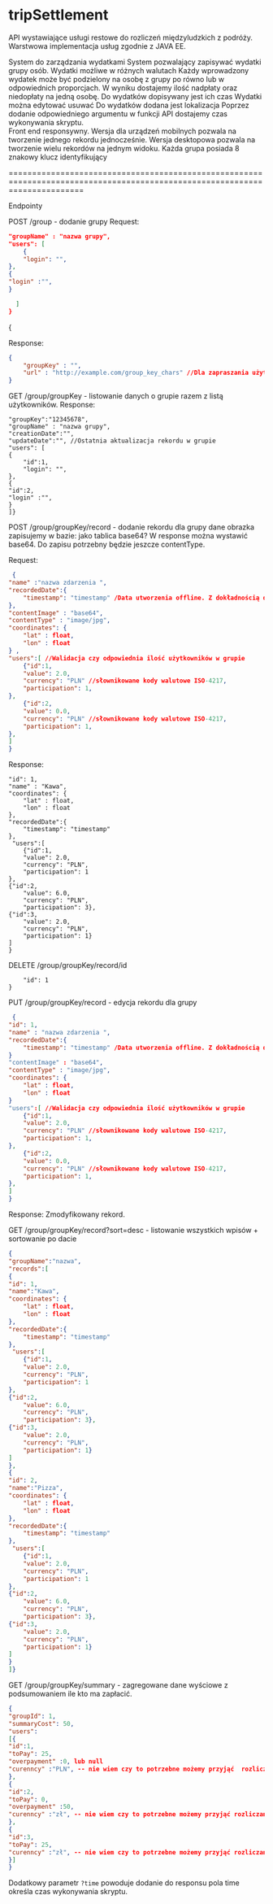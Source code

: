 # tripSettlement
API wystawiające usługi restowe do rozliczeń międzyludzkich z podróży. Warstwowa implementacja usług zgodnie z JAVA EE.


System do zarządzania wydatkami
System pozwalający zapisywać wydatki grupy osób. 
Wydatki możliwe w różnych walutach
Każdy wprowadzony wydatek może być podzielony na osobę z grupy po równo lub w odpowiednich proporcjach. 
W wyniku dostajemy ilość nadpłaty oraz niedopłaty na jedną osobę. 
Do wydatków dopisywany jest ich czas
Wydatki można edytować usuwać 
Do wydatków dodana jest lokalizacja
Poprzez dodanie odpowiedniego argumentu w funkcji API dostajemy czas wykonywania skryptu.  
Front end responsywny. Wersja dla urządzeń mobilnych pozwala na tworzenie jednego rekordu jednocześnie. Wersja desktopowa pozwala na tworzenie wielu rekordów na jednym widoku. 
Każda grupa posiada 8 znakowy klucz identyfikujący

============================================================================================================================

Endpointy

POST /group  - dodanie grupy
Request:

```json
"groupName" : "nazwa grupy",
"users": [
	{
	"login": "",
},
{
"login" :"",
}

  ]
}
```
{


Response:

```json
{
	"groupKey" : "",
	"url" : "http://example.com/group_key_chars" //Dla zapraszania użytkowników
}
```
GET /group/groupKey - listowanie danych o grupie razem z listą użytkowników.
Response:
```json{
"groupKey":"12345678",
"groupName" : "nazwa grupy",
"creationDate":"",
"updateDate":"", //Ostatnia aktualizacja rekordu w grupie
"users": [
{
	"id":1, 
	"login": "",
},
{
"id":2, 
"login" :"",
}
]}
```
POST /group/groupKey/record - dodanie rekordu dla grupy
dane obrazka zapisujemy w bazie: jako tablica base64? W response można wystawić base64. Do zapisu potrzebny będzie jeszcze contentType.

Request:
```json
 {
"name" :"nazwa zdarzenia ",
"recordedDate":{
	"timestamp": "timestamp" /Data utworzenia offline. Z dokładnością do milisekund ()
},
"contentImage" : "base64",
"contentType" : "image/jpg",
"coordinates": {
	"lat" : float,
	"lon" : float
} ,
"users":[ //Walidacja czy odpowiednia ilość użytkowników w grupie
	{"id":1,
	"value": 2.0,
	"currency": "PLN" //słownikowane kody walutowe ISO-4217,
	"participation": 1,
},
	{"id":2,
	"value": 0.0,
	"currency": "PLN" //słownikowane kody walutowe ISO-4217,
	"participation": 1,
},
]
}
```
Response:
```json{
"id": 1,
"name" : "Kawa",
"coordinates": {
	"lat" : float,
	"lon" : float
}, 
"recordedDate":{
	"timestamp": "timestamp"
},
 "users":[
	{"id":1,
	"value": 2.0,
	"currency": "PLN",
	"participation": 1
},
{"id":2,
	"value": 6.0,
	"currency": "PLN",
	"participation": 3},
{"id":3,
	"value": 2.0,
	"currency": "PLN",
	"participation": 1}
]
}
```
DELETE /group/groupKey/record/id
```json{
	"id": 1
}
```
PUT /group/groupKey/record - edycja rekordu dla grupy

```json
 {
"id": 1,
"name" : "nazwa zdarzenia ",
"recordedDate":{
	"timestamp": "timestamp" /Data utworzenia offline. Z dokładnością do milisekund ()
}
"contentImage" : "base64",
"contentType" : "image/jpg",
"coordinates": {
	"lat" : float,
	"lon" : float
} 
"users":[ //Walidacja czy odpowiednia ilość użytkowników w grupie
	{"id":1,
	"value": 2.0,
	"currency": "PLN" //słownikowane kody walutowe ISO-4217,
	"participation": 1,
},
	{"id":2,
	"value": 0.0,
	"currency": "PLN" //słownikowane kody walutowe ISO-4217,
	"participation": 1,
},
]
}

```
Response:
Zmodyfikowany rekord. 




GET /group/groupKey/record?sort=desc  - listowanie wszystkich wpisów + sortowanie po dacie
```json
{
"groupName":"nazwa",
"records":[
{
"id": 1,
"name":"Kawa",
"coordinates": {
	"lat" : float,
	"lon" : float
}, 
"recordedDate":{
	"timestamp": "timestamp"
},
 "users":[
	{"id":1,
	"value": 2.0,
	"currency": "PLN",
	"participation": 1
},
{"id":2,
	"value": 6.0,
	"currency": "PLN",
	"participation": 3},
{"id":3,
	"value": 2.0,
	"currency": "PLN",
	"participation": 1}
]
},
{
"id": 2,
"name":"Pizza",
"coordinates": {
	"lat" : float,
	"lon" : float
}, 
"recordedDate":{
	"timestamp": "timestamp"
},
 "users":[
	{"id":1,
	"value": 2.0,
	"currency": "PLN",
	"participation": 1
},
{"id":2,
	"value": 6.0,
	"currency": "PLN",
	"participation": 3},
{"id":3,
	"value": 2.0,
	"currency": "PLN",
	"participation": 1}
]
}
]}

```
GET /group/groupKey/summary - zagregowane dane wyściowe z podsumowaniem ile kto ma zapłacić.
```json
{
"groupId": 1,
"summaryCost": 50,
"users":
[{
"id":1,
"toPay": 25,
"overpayment" :0, lub null
"curenncy" :"PLN", -- nie wiem czy to potrzebne możemy przyjąć  rozliczanie tylko w zł.
},
{
"id":2,
"toPay": 0,
"overpayment" :50,
"curenncy" :"zł", -- nie wiem czy to potrzebne możemy przyjąć rozliczanie tylko w zł.
},
{
"id":3,
"toPay": 25,
"curenncy" :"zł", -- nie wiem czy to potrzebne możemy przyjąć rozliczanie tylko w zł.
}]
}
```


Dodatkowy parametr `?time`  powoduje dodanie do responsu pola time określa czas wykonywania skryptu. 

